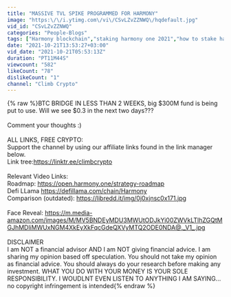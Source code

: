 ```yaml
---
title: "MASSIVE TVL SPIKE PROGRAMMED FOR HARMONY"
image: "https:\/\/i.ytimg.com\/vi\/CSvLZvZZNWQ\/hqdefault.jpg"
vid_id: "CSvLZvZZNWQ"
categories: "People-Blogs"
tags: ["Harmony blockchain","staking harmony one 2021","how to stake harmony one"]
date: "2021-10-21T13:53:27+03:00"
vid_date: "2021-10-21T05:53:13Z"
duration: "PT11M44S"
viewcount: "582"
likeCount: "78"
dislikeCount: "1"
channel: "Climb Crypto"
---
```

{% raw %}BTC BRIDGE IN LESS THAN 2 WEEKS, big $300M fund is being put to use. Will we see $0.3 in the next two days???<br /><br />Comment your thoughts :)<br /><br />ALL LINKS, FREE CRYPTO:<br />Support the channel by using our affiliate links found in the link manager below.<br />Link tree:<a rel="nofollow" target="blank" href="https://linktr.ee/climbcrypto">https://linktr.ee/climbcrypto</a><br /><br />Relevant Video Links:<br />Roadmap: <a rel="nofollow" target="blank" href="https://open.harmony.one/strategy-roadmap">https://open.harmony.one/strategy-roadmap</a><br />Defi LLama <a rel="nofollow" target="blank" href="https://defillama.com/chain/Harmony">https://defillama.com/chain/Harmony</a><br />Comparison (outdated): <a rel="nofollow" target="blank" href="https://libredd.it/img/0j0xjnsc0x171.jpg">https://libredd.it/img/0j0xjnsc0x171.jpg</a><br /><br />Face Reveal: <a rel="nofollow" target="blank" href="https://m.media-amazon.com/images/M/MV5BNDEyMDU3MWUtODJkYi00ZWVkLTlhZGQtMGJhMDliMWUxNGM4XkEyXkFqcGdeQXVyMTQ2ODE0NDA@._V1_.jpg">https://m.media-amazon.com/images/M/MV5BNDEyMDU3MWUtODJkYi00ZWVkLTlhZGQtMGJhMDliMWUxNGM4XkEyXkFqcGdeQXVyMTQ2ODE0NDA@._V1_.jpg</a><br /><br />DISCLAIMER<br />I am NOT a financial advisor AND I am NOT giving financial advice. I am sharing my opinion based off speculation. You should not take my opinion as financial advice. You should always do your research before making any investment. WHAT YOU DO WITH YOUR MONEY IS YOUR SOLE RESPONSIBILITY. I WOUDLNT EVEN LISTEN TO ANYTHING I AM SAYING... no copyright infringement is intended{% endraw %}
